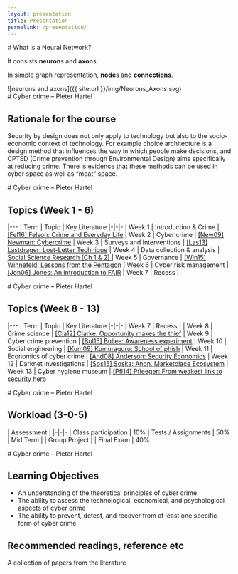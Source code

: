 ```yaml
---
layout: presentation
title: Presentation
permalink: /presentation/
---
```


<div id="step-1" class="step slide" data-x="0" markdown="1">
# What is a Neural Network?

It consists **neuron**s and **axon**s.

In simple graph representation, **node**s and **connections**.
<div class="figure" markdown="1">
![neurons and axons]({{ site.url }}/img/Neurons_Axons.svg)
</div>

<div id="step-2" class="step slide" data-x="1000" markdown="1">
# Cyber crime – Pieter Hartel

## Rationale for the course

Security by design does not only apply to technology but also to the socio-economic context of technology. For example choice architecture is a design method that influences the way in which people make decisions, and CPTED (Crime prevention through Environmental Design) aims specifically at reducing crime. There is evidence that these methods can be used in cyber space as well as “meat” space.
</div>

<div id="step-3" class="step slide" data-x="2000" markdown="1">
# Cyber crime – Pieter Hartel

## Topics (Week 1 - 6)

|---
| Term | Topic | Key Literature
|-|-|-
| Week 1 | Introduction & Crime | [\[Fel16\] Felson: Crime and Everyday Life](https://uk.sagepub.com/en-gb/eur/crime-and-everyday-life/book244024)
| Week 2 | Cyber crime | [\[New09\] Newman: Cybercrime](https://link.springer.com/chapter/10.1007%2F978-1-4419-0245-0_25)
| Week 3 | Surveys and Interventions | [\[Las13\] Lastdrager: Lost-Letter Technique](http://ieeexplore.ieee.org/document/6691363/)
| Week 4 | Data collection & analysis | [Social Science Research (Ch 1 & 2) ](http://scholarcommons.usf.edu/oa_textbooks/3/)
| Week 5 | Governance | [\[Win15\] Winnefeld: Lessons from the Pentagon](https://hbr.org/2015/09/cybersecuritys-human-factor-lessons-from-the-pentagon)
| Week 6 | Cyber risk management | [\[Jon06\] Jones: An introduction to FAIR](http://www.fairinstitute.org/media/documents/FAIR_Introduction.pdf)
| Week 7 | Recess |

</div>

<div id="step-4" class="step slide" data-x="2000" data-z="-1000" markdown="1">
# Cyber crime – Pieter Hartel

## Topics (Week 8 - 13)

|---
| Term | Topic | Key Literature
|-|-|-
| Week 7 | Recess |
| Week 8 | Crime science | [\[Cla12\] Clarke: Opportunity makes the thief](https://crimesciencejournal.springeropen.com/articles/10.1186/2193-7680-1-3)
| Week 9 | Cyber crime prevention | [\[Bul15\] Bullee: Awareness experiment](https://link.springer.com/article/10.1007%2Fs11292-014-9222-7)
| Week 10 | Social engineering | [\[Kum09\] Kumuraguru: School of phish](http://dl.acm.org/citation.cfm?doid=1572532.1572536)
| Week 11 | Economics of cyber crime | [\[And08\] Anderson: Security Economics](https://www.enisa.europa.eu/publications/archive/economics-sec)
| Week 12 | Darknet investigations | [\[Sos15\] Soska: Anon. Marketplace Ecosystem](https://www.usenix.org/conference/usenixsecurity15/technical-sessions/presentation/soska)
| Week 13 | Cyber hygiene museum | [\[Pfl14\] Pfleeger: From weakest link to security hero](https://www.degruyter.com/view/j/jhsem.2014.11.issue-4/jhsem-2014-0035/jhsem-2014-0035.xml)

</div>

<div id="step-5" class="step slide" data-x="3000" markdown="1">
# Cyber crime – Pieter Hartel

## Workload (3-0-5)

| Assessment |
|-|-|-
| Class participation | 10%
| Tests / Assignments | 50%
| Mid Term |
| Group Project |
| Final Exam | 40%

</div>

<div id="step-6" class="step slide" data-x="4000" markdown="1">
# Cyber crime – Pieter Hartel

## Learning Objectives

* An understanding of the theoretical principles of cyber crime
* The ability to assess the technological, economical, and psychological aspects of cyber crime
* The ability to prevent, detect, and recover from at least one specific form of cyber crime

## Recommended readings, reference etc

A collection of papers from the literature
</div>
